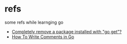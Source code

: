 # refs
some refs while learnging go


+ [Completely remove a package installed with "go get"?](https://stackoverflow.com/a/58225534/9475509)
+ [How To Write Comments in Go](https://www.digitalocean.com/community/tutorials/how-to-write-comments-in-go)
